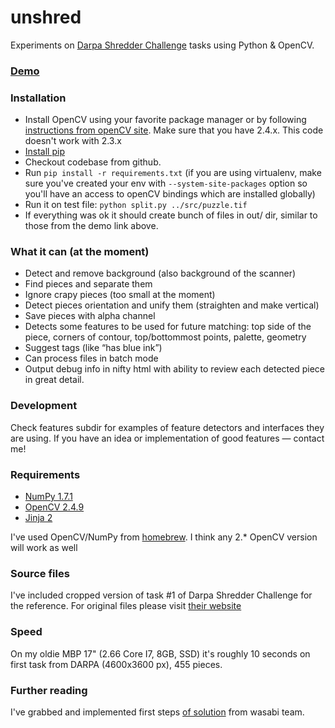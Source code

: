 unshred
=======
Experiments on [Darpa Shredder Challenge](http://archive.darpa.mil/shredderchallenge/) tasks using Python &amp; OpenCV.

### [Demo](http://dchaplinsky.github.io/unshred/)

### Installation
 * Install OpenCV using your favorite package manager or by following [instructions from openCV site](http://opencv.org/downloads.html). Make sure that you have 2.4.x. This code doesn't work with 2.3.x
 * [Install pip](http://pip.readthedocs.org/en/latest/installing.html#install-pip)
 * Checkout codebase from github.
 * Run ```pip install -r requirements.txt``` (if you are using virtualenv, make sure you've created your env with ```--system-site-packages``` option so you'll have an access to openCV bindings which are installed globally)
 * Run it on test file: ```python split.py ../src/puzzle.tif```
 * If everything was ok it should create bunch of files in out/ dir, similar to those from the demo link above.

### What it can (at the moment)
 * Detect and remove background (also background of the scanner)
 * Find pieces and separate them
 * Ignore crapy pieces (too small at the moment)
 * Detect pieces orientation and unify them (straighten and make vertical)
 * Save pieces with alpha channel
 * Detects some features to be used for future matching: top side of the piece, corners of contour, top/bottommost points, palette, geometry
 * Suggest tags (like “has blue ink”)
 * Can process files in batch mode
 * Output debug info in nifty html with ability to review each detected piece in great detail.

### Development
Check features subdir for examples of feature detectors and interfaces they are using. If you have an idea or implementation of good features — contact me!

### Requirements
 * [NumPy 1.7.1](http://www.numpy.org/)
 * [OpenCV 2.4.9](http://opencv.org/)
 * [Jinja 2](http://jinja.pocoo.org/)

I've used OpenCV/NumPy from [homebrew](http://brew.sh/). I think any 2.* OpenCV version will work as well 

### Source files
I've included cropped version of task #1 of Darpa Shredder Challenge for the reference. For original files please visit [their website](http://archive.darpa.mil/shredderchallenge/Download.html)

### Speed
On my oldie MBP 17" (2.66 Core I7, 8GB, SSD) it's roughly 10 seconds on first task from DARPA (4600x3600 px), 455 pieces.

### Further reading
I've grabbed and implemented first steps [of solution](http://www.marcnewlin.me/2011/12/you-should-probably-start-burning-your_02.html) from wasabi team.
